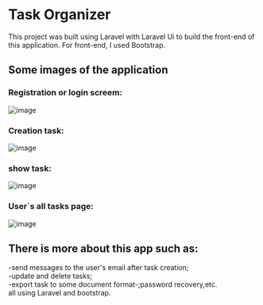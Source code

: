 # Task Organizer
This project was built using Laravel with Laravel Ui to build the front-end of this application.
For front-end, I used Bootstrap.  

## Some images of the application

### Registration or login screem:
![image](https://github.com/gfonsecadev/task_organizer_laravel/assets/90278833/77d3a87c-07f2-4d25-8c2c-658cb5d50689)

### Creation task:
![image](https://github.com/gfonsecadev/task_organizer_laravel/assets/90278833/cc927b62-403e-439e-9b92-1a718aed6055)

### show task:
![image](https://github.com/gfonsecadev/task_organizer_laravel/assets/90278833/577f6411-293d-4bf4-b0d3-6aa0f36ccc96)

### User´s all tasks page:
![image](https://github.com/gfonsecadev/task_organizer_laravel/assets/90278833/03ff73e5-7786-4e60-b13b-82c1962a84e6)

## There is more about this app such as:  
-send messages to the user's email after task creation;  
-update and delete tasks;  
-export task to some document format-;password recovery,etc.  
all using Laravel and bootstrap.
